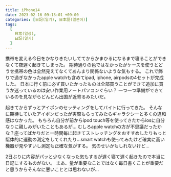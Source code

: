```yaml
---
title: iPhone14
date: 2023-02-16 09:13:01 +09:00
categories: [日記(일기), 日本語(일본어)]
tags:
  [
    日常(일상),
    日記(일기)
  ]
---
```

携帯を変える今日をかなりきたいしててからかまひるになるまで寝ることができなくて夜遅く起きてしまった。
期待通りの色ではなかったがケースを使うとどうせ携帯の色は全然見えてなくてあんまり関係ないような気もする。
これで飾りで過ぎなかったapple watchも含めてipad, iphone, airpodsの4セットが完成した。
日本に行く前に必ず買いたかったものは全部買うことができて追加に買うか迷っているのは安い作業用ノートパソコンぐらい？
一つ一つ準備ができているのを見ながらどんどん出国が近寄るみたいだ。


起きてからずっとアイポンのセッティングをしてバイトに行ってきた。
そんなに期待していたアイポンだったが実際もらってみたらギャラクシーと多くの違和感はなかった。
もちろん自分が前からipod touch等を使ってきたからiosに自分なりに親しみがいたこともあるが…
むしろapple watchの方が不思議だったかな？座ってばかりだと一時間毎に起きてストレッチングをおすすめしたりもっと駆体的に運動の測定をしてくれたり…smart watchも使ってみたけど確実に高い機器が見やすいし測定も正確な気がする。
気のせいかもしれないけど…


2日ぶりに内容がパッと少なくなった気もするが遅く寝て遅く起きたので本当に日記にするものがない。
まあ、量が重要なことではなく毎日書くことが重要だと思うからそんなに悪いこととは思わないが…
